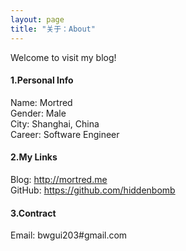 ```yaml
---
layout: page
title: "关于：About"
---
```

Welcome to visit my blog!

#### 1.Personal Info
Name: Mortred  
Gender: Male  
City: Shanghai, China  
Career: Software Engineer 

#### 2.My Links
Blog: <http://mortred.me>  
GitHub: <https://github.com/hiddenbomb>    


#### 3.Contract
Email: bwgui203#gmail.com  
